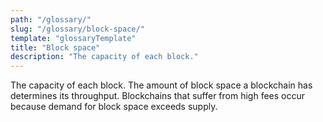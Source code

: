 ```yaml
---
path: "/glossary/"
slug: "/glossary/block-space/"
template: "glossaryTemplate"
title: "Block space"
description: "The capacity of each block."
---
```


The capacity of each block. The amount of block space a blockchain has determines its throughput. Blockchains that suffer from high fees occur because demand for block space exceeds supply.